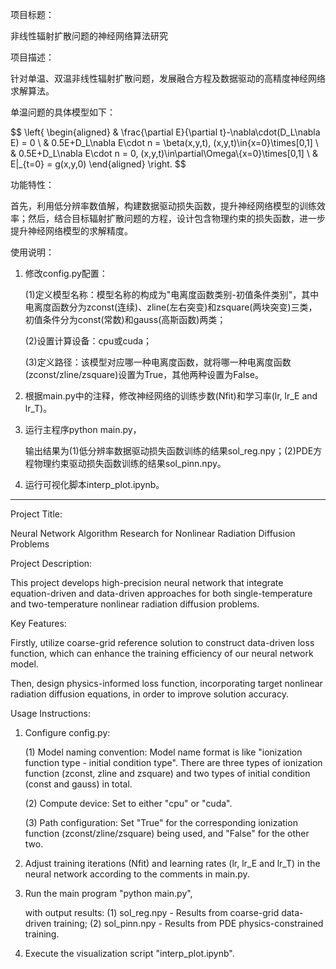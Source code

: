 项目标题：

非线性辐射扩散问题的神经网络算法研究

项目描述：

针对单温、双温非线性辐射扩散问题，发展融合方程及数据驱动的高精度神经网络求解算法。

单温问题的具体模型如下：

$$
\left\{
   \begin{aligned}
      & \frac{\partial E}{\partial t}-\nabla\cdot(D_L\nabla E) = 0 \\
      & 0.5E+D_L\nabla E\cdot n = \beta(x,y,t), (x,y,t)\in\{x=0\}\times[0,1] \\
      & 0.5E+D_L\nabla E\cdot n = 0, (x,y,t)\in\partial\Omega\\{x=0\}\times[0,1] \\
      & E|_{t=0} = g(x,y,0)
   \end{aligned}
\right.
$$

功能特性：

首先，利用低分辨率数值解，构建数据驱动损失函数，提升神经网络模型的训练效率；然后，结合目标辐射扩散问题的方程，设计包含物理约束的损失函数，进一步提升神经网络模型的求解精度。

使用说明：

1. 修改config.py配置：
   
   (1)定义模型名称：模型名称的构成为"电离度函数类别-初值条件类别"，其中电离度函数分为zconst(连续)、zline(左右突变)和zsquare(两块突变)三类，初值条件分为const(常数)和gauss(高斯函数)两类；

   (2)设置计算设备：cpu或cuda；

   (3)定义路径：该模型对应哪一种电离度函数，就将哪一种电离度函数(zconst/zline/zsquare)设置为True，其他两种设置为False。

2. 根据main.py中的注释，修改神经网络的训练步数(Nfit)和学习率(lr, lr_E and lr_T)。

3. 运行主程序python main.py，

   输出结果为(1)低分辨率数据驱动损失函数训练的结果sol_reg.npy；(2)PDE方程物理约束驱动损失函数训练的结果sol_pinn.npy。

5. 运行可视化脚本interp_plot.ipynb。

-----------------------------------------------------------------------------------------------------------------------------

Project Title:

Neural Network Algorithm Research for Nonlinear Radiation Diffusion Problems

Project Description:

This project develops high-precision neural network that integrate equation-driven and data-driven approaches for both single-temperature and two-temperature nonlinear radiation diffusion problems.

Key Features:

Firstly, utilize coarse-grid reference solution to construct data-driven loss function, which can enhance the training efficiency of our neural network model.

Then, design physics-informed loss function, incorporating target nonlinear radiation diffusion equations, in order to improve solution accuracy.

Usage Instructions:

1. Configure config.py:

   (1) Model naming convention: Model name format is like "ionization function type - initial condition type". There are three types of ionization function (zconst, zline and zsquare) and two types of initial condition (const and gauss) in total.

   (2) Compute device: Set to either "cpu" or "cuda".

   (3) Path configuration: Set "True" for the corresponding ionization function (zconst/zline/zsquare) being used, and "False" for the other two.

2. Adjust training iterations (Nfit) and learning rates (lr, lr_E and lr_T) in the neural network according to the comments in main.py.

3. Run the main program "python main.py",

   with output results: (1) sol_reg.npy - Results from coarse-grid data-driven training; (2) sol_pinn.npy - Results from PDE physics-constrained training.

4. Execute the visualization script "interp_plot.ipynb".
